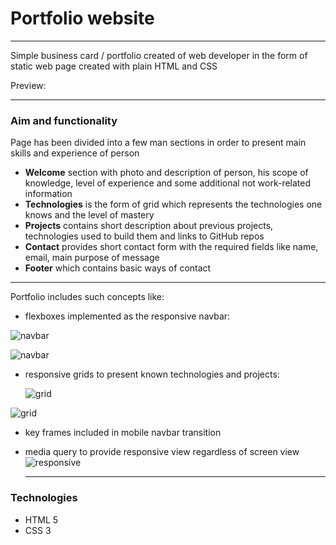 # Portfolio website

---

Simple business card / portfolio created of web developer in the form of static web page created with plain HTML and CSS

Preview:



---

### Aim and functionality

Page has been divided into a few man sections in order to present main skills and experience of person

* **Welcome** section with photo and description of person, his scope of knowledge, level of experience and some additional not work-related information
* **Technologies** is the form of grid which represents the technologies one knows and the level of mastery
* **Projects** contains short description about previous projects, technologies used to build them and links to GitHub repos
* **Contact** provides short contact form with the required fields like name, email, main purpose of message
* **Footer** which contains basic ways of contact

---

Portfolio includes such concepts like:

- flexboxes implemented as the responsive navbar:

![navbar](C:\Users\Stanislaw\Documents\Websites\camp-portfolio\images\screen1.png)

![navbar](C:\Users\Stanislaw\Documents\Websites\camp-portfolio\images\screen5.png)

- responsive grids to present known technologies and projects:

  ![grid](C:\Users\Stanislaw\Documents\Websites\camp-portfolio\images\screen2.png)

![grid](C:\Users\Stanislaw\Documents\Websites\camp-portfolio\images\screen3.png)

* key frames included in mobile navbar transition

* media query to provide responsive view regardless of screen view![responsive](C:\Users\Stanislaw\Documents\Websites\camp-portfolio\images\screen4.png)

  ---

  

### Technologies

* HTML 5
* CSS 3